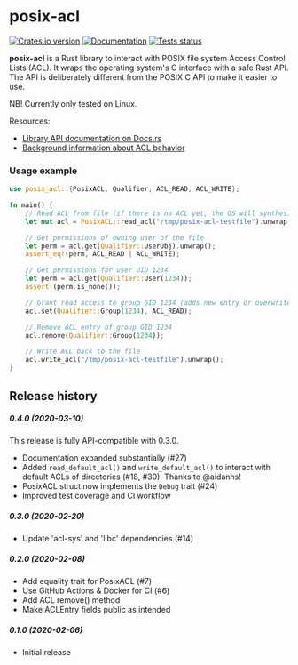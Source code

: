 posix-acl
=========

[![Crates.io version](https://img.shields.io/crates/v/posix-acl.svg)](https://crates.io/crates/posix-acl)
[![Documentation](https://docs.rs/posix-acl/badge.svg)](https://docs.rs/posix-acl/)
[![Tests status](https://github.com/intgr/posix-acl/workflows/Tests/badge.svg?branch=master)](https://github.com/intgr/posix-acl/actions?query=workflow:Tests)

**posix-acl** is a Rust library to interact with POSIX file system Access Control Lists (ACL).
It wraps the operating system's C interface with a safe Rust API. The API is deliberately different
from the POSIX C API to make it easier to use.

NB! Currently only tested on Linux.

Resources:
* [Library API documentation on Docs.rs](https://docs.rs/posix-acl/)
* [Background information about ACL behavior](
https://www.usenix.org/legacy/publications/library/proceedings/usenix03/tech/freenix03/full_papers/gruenbacher/gruenbacher_html/main.html)

### Usage example
```rust
use posix_acl::{PosixACL, Qualifier, ACL_READ, ACL_WRITE};

fn main() {
    // Read ACL from file (if there is no ACL yet, the OS will synthesize one)
    let mut acl = PosixACL::read_acl("/tmp/posix-acl-testfile").unwrap();

    // Get permissions of owning user of the file
    let perm = acl.get(Qualifier::UserObj).unwrap();
    assert_eq!(perm, ACL_READ | ACL_WRITE);

    // Get permissions for user UID 1234
    let perm = acl.get(Qualifier::User(1234));
    assert!(perm.is_none());

    // Grant read access to group GID 1234 (adds new entry or overwrites an existing entry)
    acl.set(Qualifier::Group(1234), ACL_READ);

    // Remove ACL entry of group GID 1234
    acl.remove(Qualifier::Group(1234));

    // Write ACL back to the file
    acl.write_acl("/tmp/posix-acl-testfile").unwrap();
}
```

Release history
---------------
##### 0.4.0 (2020-03-10)
This release is fully API-compatible with 0.3.0.
* Documentation expanded substantially (#27)
* Added `read_default_acl()` and `write_default_acl()` to interact with default ACLs of directories
  (#18, #30). Thanks to @aidanhs!
* PosixACL struct now implements the `Debug` trait (#24)
* Improved test coverage and CI workflow

##### 0.3.0 (2020-02-20)
* Update 'acl-sys' and 'libc' dependencies (#14)

##### 0.2.0 (2020-02-08)
* Add equality trait for PosixACL (#7)
* Use GitHub Actions & Docker for CI (#6)
* Add ACL remove() method
* Make ACLEntry fields public as intended

##### 0.1.0 (2020-02-06)
* Initial release
